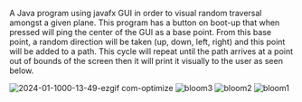   A Java program using javafx GUI in order to visual random traversal amongst a given plane. This program has a button on boot-up that when pressed will ping the center of the GUI as a base point. From this base point, a random direction will be taken (up, down, left, right) and this point will be added to a path. This cycle will repeat until the path arrives at a point out of bounds of the screen then it will print it visually to the user as seen below.

![2024-01-1000-13-49-ezgif com-optimize](https://github.com/Kingerthanu/java_VisualizingRandomGrowth/assets/76754592/59c2d36c-099e-4bf4-8eb0-0c2916ee955b)
![bloom3](https://github.com/Kingerthanu/java_VisualizingRandomGrowth/assets/76754592/73399780-b0d5-4290-a1ba-c24b7a062b94)
![bloom2](https://github.com/Kingerthanu/java_VisualizingRandomGrowth/assets/76754592/7b985ccc-a7b7-44cf-b3db-91e4041071e9)
![bloom1](https://github.com/Kingerthanu/java_VisualizingRandomGrowth/assets/76754592/ba87dc2c-e3e1-43d7-8dfe-f44cc8733405)

